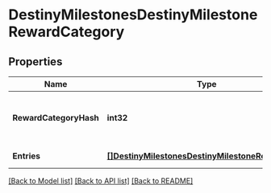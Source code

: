 # DestinyMilestonesDestinyMilestoneRewardCategory

## Properties
Name | Type | Description | Notes
------------ | ------------- | ------------- | -------------
**RewardCategoryHash** | **int32** | Look up the relevant DestinyMilestoneDefinition, and then use rewardCategoryHash to look up the category info in DestinyMilestoneDefinition.rewards. | [optional] 
**Entries** | [**[]DestinyMilestonesDestinyMilestoneRewardEntry**](Destiny.Milestones.DestinyMilestoneRewardEntry.md) | The individual reward entries for this category, and their status. | [optional] 

[[Back to Model list]](../README.md#documentation-for-models) [[Back to API list]](../README.md#documentation-for-api-endpoints) [[Back to README]](../README.md)


